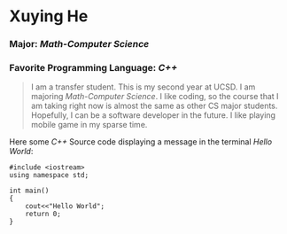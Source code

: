 # **Xuying He**
### **Major: *Math-Computer Science***
### **Favorite Programming Language: *C++***
>I am a transfer student. This is my second year at UCSD. I am majoring *Math-Computer Science*. I like coding, so the course that I am taking right now is almost the same as other CS major students. Hopefully, I can be a software developer in the future. I like playing mobile game in my sparse time. 

Here some *C++* Source code displaying a message in the terminal *Hello World*:
```
#include <iostream>
using namespace std;

int main()
{
    cout<<"Hello World";
    return 0;
}
```